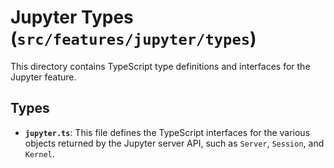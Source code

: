 # Jupyter Types (`src/features/jupyter/types`)

This directory contains TypeScript type definitions and interfaces for the Jupyter feature.

## Types

-   **`jupyter.ts`**: This file defines the TypeScript interfaces for the various objects returned by the Jupyter server API, such as `Server`, `Session`, and `Kernel`. 